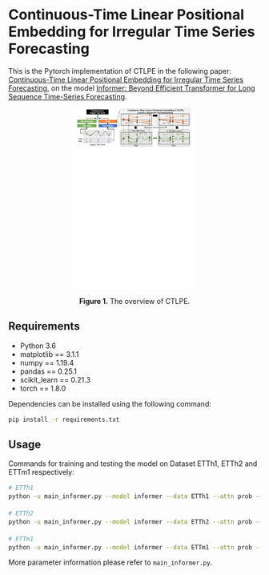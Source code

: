 # Continuous-Time Linear Positional Embedding for Irregular Time Series Forecasting


This is the Pytorch implementation of CTLPE in the following paper: 
[Continuous-Time Linear Positional Embedding for Irregular Time Series Forecasting](https://arxiv.org/pdf/2409.20092), on the model [Informer: Beyond Efficient Transformer for Long Sequence Time-Series Forecasting](https://arxiv.org/pdf/2012.07436).



<p align="center">
<img src=".\img\CTLPE.png" height = "360" alt="" align=center />
<br><br>
<b>Figure 1.</b> The overview of CTLPE.
</p>

## Requirements

- Python 3.6
- matplotlib == 3.1.1
- numpy == 1.19.4
- pandas == 0.25.1
- scikit_learn == 0.21.3
- torch == 1.8.0

Dependencies can be installed using the following command:
```bash
pip install -r requirements.txt
```

## Usage

Commands for training and testing the model on Dataset ETTh1, ETTh2 and ETTm1 respectively:

```bash
# ETTh1
python -u main_informer.py --model informer --data ETTh1 --attn prob --freq h

# ETTh2
python -u main_informer.py --model informer --data ETTh2 --attn prob --freq h

# ETTm1
python -u main_informer.py --model informer --data ETTm1 --attn prob --freq t
```

More parameter information please refer to `main_informer.py`.

